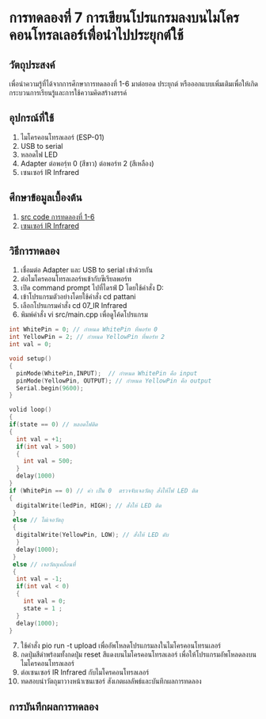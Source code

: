# การทดลองที่ 7 การเขียนโปรแกรมลงบนไมโครคอนโทรลเลอร์เพืื่อนำไปประยุกต์ใช้

## วัตถุประสงค์
เพื่อนำความรู้ที่ได้จากการศึกษาการทดลองที่ 1-6 มาต่อยอด ประยุกต์ หรือออกแบบเพิ่มเติมเพื่อให้เกิดกระบวนการเรียนรู้และการใช้ความคิดสร้างสรรค์

## อุปกรณ์ที่ใช้
1. ไมโครคอนโทรลเลอร์ (ESP-01)
2. USB to serial
3. หลอดไฟ LED
4. Adapter ต่อพอร์ฺท 0 (สีขาว) ต่อพอร์ท 2 (สีเหลือง)
5. เซนเซอร์ IR Infrared

## ศึกษาข้อมูลเบื้องต้น
1. [src code การทดลองที่ 1-6](https://github.com/choompol-boonmee/iotset1/tree/main/pattani)
2. [เซนเซอร์ IR Infrared](https://www.myarduino.net/article/100/%E0%B8%AA%E0%B8%AD%E0%B8%99%E0%B9%83%E0%B8%8A%E0%B9%89%E0%B8%87%E0%B8%B2%E0%B8%99-arduino-%E0%B9%80%E0%B8%8B%E0%B9%87%E0%B8%99%E0%B9%80%E0%B8%8B%E0%B8%AD%E0%B8%A3%E0%B9%8C%E0%B8%95%E0%B8%A3%E0%B8%A7%E0%B8%88%E0%B8%88%E0%B8%B1%E0%B8%9A%E0%B8%A7%E0%B8%B1%E0%B8%95%E0%B8%96%E0%B8%B8-ir-infrared)

## วิธีการทดลอง
1. เชื่อมต่อ Adapter และ USB to serial เข้าด้วยกัน
2. ต่อไมโครคอนโทรลเลอร์หเข้ากับซีเรียลพอร์ท
3. เปิด command prompt ไปที่ไดรฟ์ D โดยใช้คำสั่ง D:
4. เข้าโปรแกรมตัวอย่างโดยใช้คำสั่ง cd pattani
5. เลือกโปรแกรมคำสั่ง cd 07_IR Infrared
6. พิมพ์คำสั่ง vi src/main.cpp เพื่อดูโค้ดโปรแกรม
```c
int WhitePin = 0; // กำหนด WhitePin ที่พอร์ท 0
int YellowPin = 2; // กำหนด YellowPin ที่พอร์ท 2
int val = 0;

void setup() 
{
  pinMode(WhitePin,INPUT);  // กำหนด WhitePin คือ input
  pinMode(YellowPin, OUTPUT); // กำหนด YellowPin คือ output
  Serial.begin(9600);
}

volid loop()
{
if(state == 0) // หลอดไฟติด
{
  int val = +1;
  if(int val > 500)
  {
    int val = 500;
  }
  delay(1000)
}
if (WhitePin == 0) // ค่า เป็น 0  ตรวจจับเจอวัตถุ สั่งให้ไฟ LED ติด
{
  digitalWrite(ledPin, HIGH); // สั่งให้ LED ติด
 }
 else // ไม่เจอวัตถุ
 {
  digitalWrite(YellowPin, LOW); // สั่งให้ LED ดับ
  }
  delay(1000);
 }
 else // เจอวัตถุเคลื่อนที่
 {
  int val = -1;
  if(int val < 0)
  {
    int val = 0; 
    state = 1 ;
  }
  delay(1000);
}
```
7. ใช้คำสั่ง pio run -t upload เพื่ออัพโหลดโปรแกรมลงในไมโครคอนโทรนเลอร์
8. กดปุ่มสีดำพร้อมทั้งกดปุ่ม reset สีแดงบนไมโครคอนโทรลเลอร์ เพื่อให้โปรแกรมอัพโหลดลงบนไมโครคอนโทรลเลอร์
9. ต่อเซนเซอร์ IR Infrared กับไมโครคอนโทรลเลอร์
10. ทดสอบนำวัตถุมาวางหน้าเซนเซอร์ สังเกตผลลัพธ์และบันทึกผลการทดลอง

## การบันทึกผลการทดลอง



